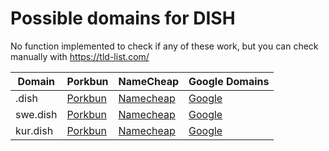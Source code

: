 # Possible domains for DISH

No function implemented to check if any of these work, but you can check manually with https://tld-list.com/

| Domain | Porkbun | NameCheap | Google Domains |
|---|---|---|---|
| .dish | [Porkbun](https://porkbun.com/checkout/search?prb=e814663da1&tlds=&idnLanguage=&search=search&q=.dish) | [Namecheap](https://www.namecheap.com/domains/registration/results/?domain=.dish) | [Google](https://domains.google.com/registrar/search?searchTerm=.dish) |
| swe.dish | [Porkbun](https://porkbun.com/checkout/search?prb=e814663da1&tlds=&idnLanguage=&search=search&q=swe.dish) | [Namecheap](https://www.namecheap.com/domains/registration/results/?domain=swe.dish) | [Google](https://domains.google.com/registrar/search?searchTerm=swe.dish) |
| kur.dish | [Porkbun](https://porkbun.com/checkout/search?prb=e814663da1&tlds=&idnLanguage=&search=search&q=kur.dish) | [Namecheap](https://www.namecheap.com/domains/registration/results/?domain=kur.dish) | [Google](https://domains.google.com/registrar/search?searchTerm=kur.dish) |
